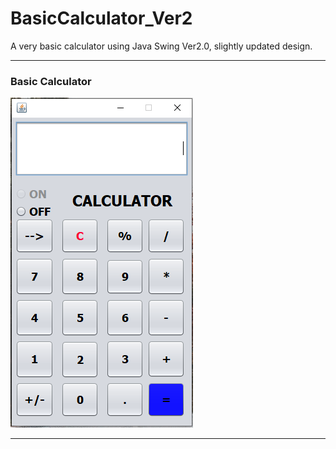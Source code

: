 # BasicCalculator_Ver2
A very basic calculator using Java Swing Ver2.0, slightly updated design.

---

### Basic Calculator

![Landing Page](https://github.com/TaneemKazi/BasicCalculator_Ver2/blob/main/Screenshots/Calculator_v2.PNG)

---
